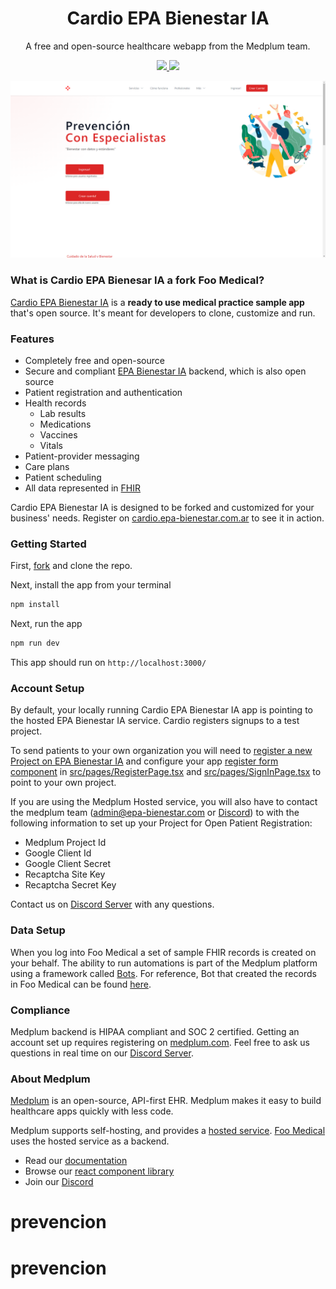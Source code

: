 <h1 align="center">Cardio EPA Bienestar IA</h1>
<p align="center">A free and open-source healthcare webapp from the Medplum team.</p>
<p align="center">
  <a href="https://github.com/medplum/foomedical/actions">
    <img src="https://github.com/medplum/foomedical/actions/workflows/build.yml/badge.svg" />
  </a>
  <a href="https://github.com/medplum/foomedical/blob/main/LICENSE.txt">
    <img src="https://img.shields.io/badge/license-Apache-blue.svg" />
  </a>
</p>

![Cardio EPA Bienestar IA Screenshot](screenshot.png)

### What is Cardio EPA Bienesar IA a fork Foo Medical?

[Cardio EPA Bienestar IA](https://cardio.epa-bienestar.coma.ar/) is a **ready to use medical practice sample app** that's open source. It's meant for developers to clone, customize and run.

### Features

- Completely free and open-source
- Secure and compliant [EPA Bienestar IA](https://app.epa-bienestar.com.ar) backend, which is also open source
- Patient registration and authentication
- Health records
  - Lab results
  - Medications
  - Vaccines
  - Vitals
- Patient-provider messaging
- Care plans
- Patient scheduling
- All data represented in [FHIR](https://hl7.org/FHIR/)

Cardio EPA Bienestar IA is designed to be forked and customized for your business' needs. Register on [cardio.epa-bienestar.com.ar](https://cardio.epa-bienestar.com.ar/) to see it in action.

### Getting Started

First, [fork](https://github.com/medplum/drdalessandro/cardio/fork) and clone the repo.

Next, install the app from your terminal

```bash
npm install
```

Next, run the app

```bash
npm run dev
```

This app should run on `http://localhost:3000/`

### Account Setup

By default, your locally running Cardio EPA Bienestar IA app is pointing to the hosted EPA Bienestar IA service. Cardio registers signups to a test project.

To send patients to your own organization you will need to [register a new Project on EPA Bienestar IA](https://docs.medplum.com/tutorials/app/register) and configure your app [register form component](https://docs.medplum.com/storybook/index.html?path=/docs/medplum-registerform--basic) in [src/pages/RegisterPage.tsx](https://github.com/medplum/foomedical/blob/main/src/pages/RegisterPage.tsx#L23-L29) and [src/pages/SignInPage.tsx](https://github.com/medplum/foomedical/blob/221dda547b977205cf185131f592fb937535148a/src/pages/SignInPage.tsx#L22-L26) to point to your own project.

If you are using the Medplum Hosted service, you will also have to contact the medplum team ([admin@epa-bienestar.com](mailto:admin@epa-bienestar.com) or [Discord](https://discord.gg/UBAWwvrVeN])) to with the following information to set up your Project for Open Patient Registration:

- Medplum Project Id
- Google Client Id
- Google Client Secret
- Recaptcha Site Key
- Recaptcha Secret Key

Contact us on [Discord Server](https://discord.gg/UBAWwvrVeN) with any questions.

### Data Setup

When you log into Foo Medical a set of sample FHIR records is created on your behalf. The ability to run automations is part of the Medplum platform using a framework called [Bots](https://docs.medplum.com/app/bots). For reference, Bot that created the records in Foo Medical can be found [here](https://github.com/medplum/medplum-demo-bots/blob/main/src/examples/sample-account-setup.ts).

### Compliance

Medplum backend is HIPAA compliant and SOC 2 certified. Getting an account set up requires registering on [medplum.com](https://www.medplum.com/). Feel free to ask us questions in real time on our [Discord Server](https://discord.gg/UBAWwvrVeN).

### About Medplum

[Medplum](https://www.medplum.com/) is an open-source, API-first EHR. Medplum makes it easy to build healthcare apps quickly with less code.

Medplum supports self-hosting, and provides a [hosted service](https://app.medplum.com/). [Foo Medical](https://foomedical.com/) uses the hosted service as a backend.

- Read our [documentation](https://docs.medplum.com/)
- Browse our [react component library](https://docs.medplum.com/storybook/index.html?)
- Join our [Discord](https://discord.gg/UBAWwvrVeN)
# prevencion
# prevencion
